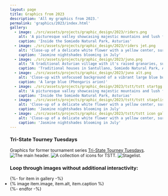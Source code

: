 ```yaml
---
layout: page
title: Graphics from 2023
description: 'All my graphics from 2023.'
permalink: 'graphics/2023/index.html'
gallery:
  - image: ./src/assets/projects/graphic_design/2023/riders.png
    alt: 'A picturesque valley showcasing majestic mountains and lush forests, creating a serene and captivating landscape'
    caption: 'Inside the Somiedo Natural Park, Asturias'
  - image: ./src/assets/projects/graphic_design/2023/riders jet.png
    alt: 'Close-up of a delicate white flower with a yellow center, surrounded by green leaves'
    caption: 'Jasmine nightshades blooming in July'
  - image: ./src/assets/projects/graphic_design/2023/juno.png
    alt: "A traditional Asturian village with it's raised granaries, surrounded by lush green hills and mountains"
    caption: 'Traditional houses in Santullano, Somiedo Natural Park, Asturias'
  - image: ./src/assets/projects/graphic_design/2023/juno alt.png
    alt: 'Close-up with unfocused background of a vibrant large blue butterfly gracefully perched on a delicate flower amidst lush green grass'
    caption: 'A large blue (Phengaris arion)'
  - image: ./src/assets/projects/graphic_design/2023/tstt/tstt startgg header with strip.png
    alt: 'A picturesque valley showcasing majestic mountains and lush forests, creating a serene and captivating landscape'
    caption: 'Inside the Somiedo Natural Park, Asturias'
  - image: ./src/assets/projects/graphic_design/2023/tstt/tstt stagelist.png
    alt: 'Close-up of a delicate white flower with a yellow center, surrounded by green leaves'
    caption: 'Jasmine nightshades blooming in July'
  - image: ./src/assets/projects/graphic_design/2023/tstt/tstt icon gallery.png
    alt: 'Close-up of a delicate white flower with a yellow center, surrounded by green leaves'
    caption: 'Jasmine nightshades blooming in July'
---
```


### Tri-State Tourney Tuesdays
Graphics for former tournament series [Tri-State Tourney Tuesdays](https://start.gg/tstt).
![](/assets/projects/graphic_design/2023/tstt/tstt%20startgg%20header%20with%20strip.png 'The main header.')
![](/assets/projects/graphic_design/2023/tstt/tstt%20icon%20gallery.png 'A collection of icons for TSTT.')
![](/assets/projects/graphic_design/2023/tstt/tstt%20stagelist.png 'Stagelist.')

### Loop through images without additional interactivity:

<ul class="gallery" role="list" style="padding: 0;">
  {%- for item in gallery -%}
    <li>{% image item.image, item.alt, item.caption %}</li>
  {%- endfor -%}
</ul>


